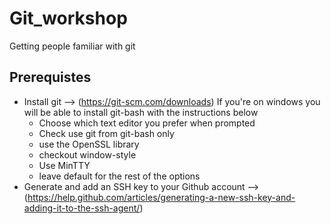 # Git_workshop
Getting people familiar with git

## Prerequistes
- Install git --> (https://git-scm.com/downloads)  If you're on windows you will be able to install git-bash with the instructions below
  - Choose which text editor you prefer when prompted
  - Check use git from git-bash only
  - use the OpenSSL library
  - checkout window-style
  - Use MinTTY
  - leave default for the rest of the options
- Generate and add an SSH key to your Github account --> (https://help.github.com/articles/generating-a-new-ssh-key-and-adding-it-to-the-ssh-agent/)
